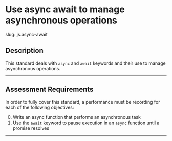 
# Use async await to manage asynchronous operations

slug: js.async-await

## Description
This standard deals with `async` and `await` keywords and their use to manage asynchronous operations.

---
## Assessment Requirements
In order to fully cover this standard, a performance must be recording for each of the following objectives:

0. Write an async function that performs an asynchronous task
1. Use the `await` keyword to pause execution in an `async` function until a promise resolves

---
